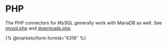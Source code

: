 # PHP

The PHP connectors for MySQL generally work with MariaDB as well. See [mysql.php](https://php.net/manual/en/mysql.php) and [downloads.php](https://php.net/downloads.php)


{% @marketo/form formid="4316" %}
